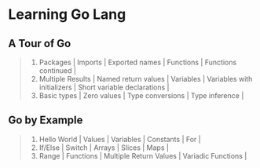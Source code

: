 # Learning Go Lang

## A Tour of Go

> 1. Packages | Imports | Exported names | Functions | Functions continued |
> 1. Multiple Results | Named return values | Variables | Variables with initializers | Short variable declarations |
> 1. Basic types | Zero values | Type conversions | Type inference |

## Go by Example

> 1. Hello World | Values | Variables | Constants | For |
> 1. If/Else | Switch | Arrays | Slices | Maps |
> 1. Range | Functions | Multiple Return Values | Variadic Functions |
